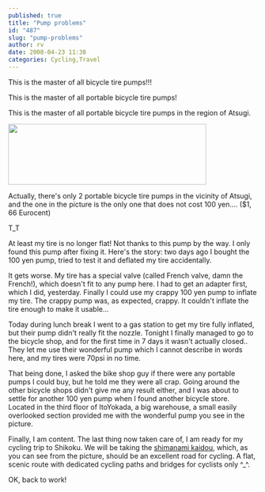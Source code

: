 ```yaml
---
published: true
title: "Pump problems"
id: "487"
slug: "pump-problems"
author: rv
date: 2008-04-23 11:38
categories: Cycling,Travel
---
```

This is the master of all bicycle tire pumps!!!

This is the master of all portable bicycle tire pumps!

This is the master of all portable bicycle tire pumps in the region of Atsugi.

<img class="aligncenter size-full wp-image-486" src="https://s3.amazonaws.com/cfwblog/uploads/2008/04/pumpyeah.jpg" alt="" width="400" height="123" />

Actually, there's only 2 portable bicycle tire pumps in the vicinity of Atsugi, and the one in the picture is the only one that does not cost 100 yen.... ($1, 66 Eurocent)

T_T

At least my tire is no longer flat! Not thanks to this pump by the way. I only found this pump after fixing it. Here's the story: two days ago I bought the 100 yen pump, tried to test it and deflated my tire accidentally.

It gets worse. My tire has a special valve (called French valve, damn the French!), which doesn't fit to any pump here. I had to get an adapter first, which I did, yesterday. Finally I could use my crappy 100 yen pump to inflate my tire. The crappy pump was, as expected, crappy. It couldn't inflate the tire enough to make it usable...

Today during lunch break I went to a gas station to get my tire fully inflated, but their pump didn't really fit the nozzle. Tonight I finally managed to go to the bicycle shop, and for the first time in 7 days it wasn't actually closed.. They let me use their wonderful pump which I cannot describe in words here, and my tires were 70psi in no time.

That being done, I asked the bike shop guy if there were any portable pumps I could buy, but he told me they were all crap. Going around the other bicycle shops didn't give me any result either, and I was about to settle for another 100 yen pump when I found another bicycle store. Located in the third floor of ItoYokada, a big warehouse, a small easily overlooked section provided me with the wonderful pump you see in the picture.

Finally, I am content. The last thing now taken care of, I am ready for my cycling trip to Shikoku. We will be taking the <a href="http://www.kancycling.com/Destinations/Shikoku/ShikokuAlt/ShikokuAlt.html#anchor725590" target="_blank">shimanami kaidou</a>, which, as you can see from the picture, should be an excellent road for cycling. A flat, scenic route with dedicated cycling paths and bridges for cyclists only ^_^.

OK, back to work!